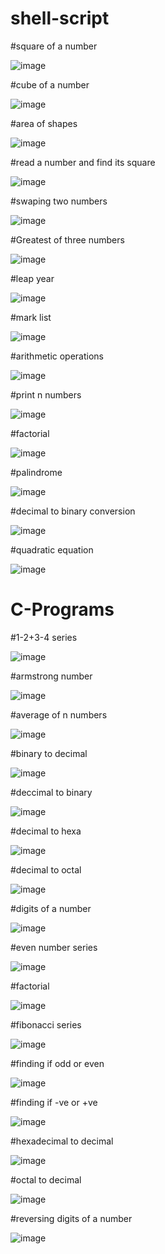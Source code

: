 # shell-script
#square of a number

![image](https://user-images.githubusercontent.com/122169271/214476969-1dae8d54-207d-49c9-bdfc-ea8f67768161.png)


#cube of a number

![image](https://user-images.githubusercontent.com/122169271/214477529-a5100407-e925-4e17-b4a9-80323812d2fb.png)


#area of shapes

![image](https://user-images.githubusercontent.com/122169271/214479245-6aff5d0b-6612-4c18-95a7-d01b512ef54e.png)



#read a number and find its square

![image](https://user-images.githubusercontent.com/122169271/214476969-1dae8d54-207d-49c9-bdfc-ea8f67768161.png)


#swaping two numbers

![image](https://user-images.githubusercontent.com/122169271/214478324-f12051de-8042-4e2b-9cef-36f0fe9b3137.png)


#Greatest of three numbers

![image](https://user-images.githubusercontent.com/122169271/214478443-147c8681-3f27-4028-9dcf-ffbb299dc82b.png)


#leap year

![image](https://user-images.githubusercontent.com/122169271/214478540-1bf021c6-4d19-4b5b-8015-ed3502a67395.png)


#mark list

![image](https://user-images.githubusercontent.com/122169271/214478641-012c8eeb-28b7-45ac-a7f0-4575fb76adf6.png)


#arithmetic operations

![image](https://user-images.githubusercontent.com/122169271/214478840-f70acd8e-2d5b-42fe-b9c9-f22ae4607459.png)


#print n numbers

![image](https://user-images.githubusercontent.com/122169271/214478938-068fe386-ab33-401f-8713-2d9de1793255.png)


#factorial

![image](https://user-images.githubusercontent.com/122169271/214486761-8fd5c5c6-293c-4644-b0f2-2d73fe1c2fd6.png)


#palindrome 

![image](https://user-images.githubusercontent.com/122169271/214488715-9b80ded7-c9a5-40aa-a0d0-4cd3c11b556b.png)


#decimal to binary conversion

![image](https://user-images.githubusercontent.com/122169271/214511656-7c9e803d-a460-448a-b674-847420bbaa06.png)


#quadratic equation

![image](https://user-images.githubusercontent.com/122169271/214522538-a772a7f2-a9ac-45cf-af12-eb76103991a1.png)



# C-Programs

#1-2+3-4 series

![image](https://user-images.githubusercontent.com/122169271/215381250-85edce80-f94a-4ac5-be6d-a578873f694d.png)


#armstrong number

![image](https://user-images.githubusercontent.com/122169271/215381386-ef30e6ab-ecaf-405c-a081-cc973a6929fe.png)


#average of n numbers

![image](https://user-images.githubusercontent.com/122169271/215381502-64f05f45-a082-4acd-b05b-d3c2b8ff7d72.png)


#binary to decimal

![image](https://user-images.githubusercontent.com/122169271/215381628-5dacca33-e00b-43d0-9abf-0f8a7ec83f9c.png)


#deccimal to binary

![image](https://user-images.githubusercontent.com/122169271/215381957-04c756c8-7e23-4f16-a073-b6ac0fff3ce6.png)


#decimal to hexa

![image](https://user-images.githubusercontent.com/122169271/215382068-5a872f9e-75ba-4d34-ba8c-153f54ca2b2a.png)


#decimal to octal

![image](https://user-images.githubusercontent.com/122169271/215382165-74ebb169-7b78-4f41-9238-c88370ad80a8.png)


#digits of a number

![image](https://user-images.githubusercontent.com/122169271/215382261-b965bb2c-e5a4-4eb5-b684-c2af0641071a.png)


#even number series

![image](https://user-images.githubusercontent.com/122169271/215389248-97aed7d1-51b3-481e-befe-6884fd3ccbb9.png)


#factorial

![image](https://user-images.githubusercontent.com/122169271/215389391-39fe6e65-800e-4adc-a386-b4f391650706.png)


#fibonacci series

![image](https://user-images.githubusercontent.com/122169271/215389552-eeaf494b-ac2d-460c-ae4b-e8a3eddfdc82.png)


#finding if odd or even

![image](https://user-images.githubusercontent.com/122169271/215389662-7f269fea-879c-4025-8e71-406811c7604e.png)


#finding if -ve  or +ve

![image](https://user-images.githubusercontent.com/122169271/215389855-b6935d15-f7fa-41f2-a41a-ae86f417dd62.png)


#hexadecimal to decimal

![image](https://user-images.githubusercontent.com/122169271/215390166-17c266e0-fac3-4c6e-8ecc-3be473116e46.png)


#octal to decimal

![image](https://user-images.githubusercontent.com/122169271/215391194-322f8fb0-ba52-4905-a408-000f5694d7d0.png)


#reversing digits of a number

![image](https://user-images.githubusercontent.com/122169271/215391811-3de00c0c-ed30-434b-81bd-3a7d23c32b94.png)
















